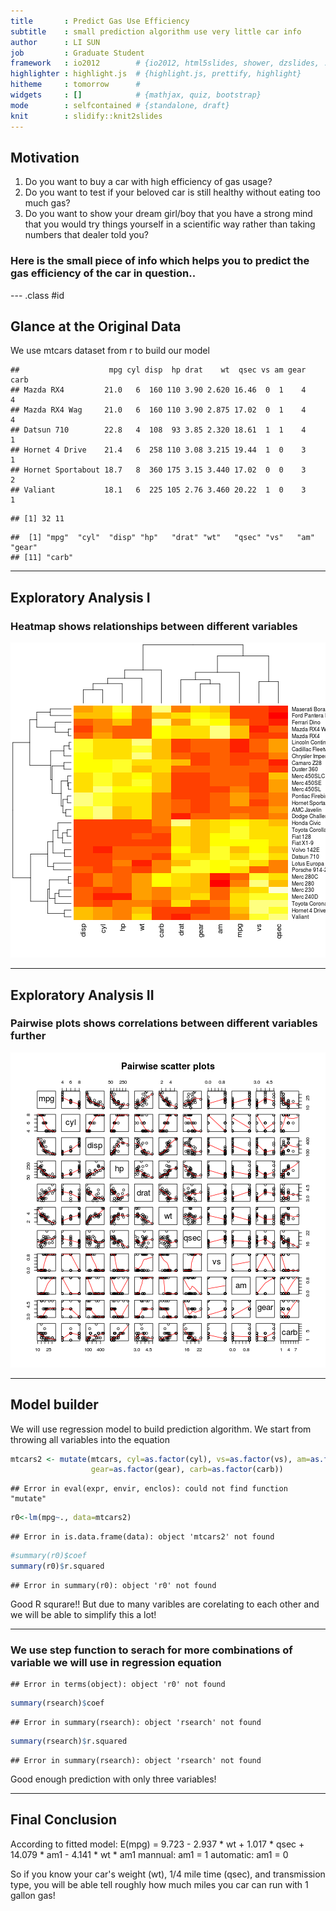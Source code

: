 ```yaml
---
title       : Predict Gas Use Efficiency
subtitle    : small prediction algorithm use very little car info
author      : LI SUN
job         : Graduate Student
framework   : io2012        # {io2012, html5slides, shower, dzslides, ...}
highlighter : highlight.js  # {highlight.js, prettify, highlight}
hitheme     : tomorrow      # 
widgets     : []            # {mathjax, quiz, bootstrap}
mode        : selfcontained # {standalone, draft}
knit        : slidify::knit2slides
---
```


## Motivation

1. Do you want to buy a car with high efficiency of gas usage?
2. Do you want to test if your beloved car is still healthy without eating too much gas?
3. Do you want to show your dream girl/boy that you have a strong mind that you would try things yourself in a scientific way rather than taking numbers that dealer told you?

### Here is the small piece of info which helps you to predict the gas efficiency of the car in question..

--- .class #id 

## Glance at the Original Data
We use mtcars dataset from r to build our model

```
##                    mpg cyl disp  hp drat    wt  qsec vs am gear carb
## Mazda RX4         21.0   6  160 110 3.90 2.620 16.46  0  1    4    4
## Mazda RX4 Wag     21.0   6  160 110 3.90 2.875 17.02  0  1    4    4
## Datsun 710        22.8   4  108  93 3.85 2.320 18.61  1  1    4    1
## Hornet 4 Drive    21.4   6  258 110 3.08 3.215 19.44  1  0    3    1
## Hornet Sportabout 18.7   8  360 175 3.15 3.440 17.02  0  0    3    2
## Valiant           18.1   6  225 105 2.76 3.460 20.22  1  0    3    1
```

```
## [1] 32 11
```

```
##  [1] "mpg"  "cyl"  "disp" "hp"   "drat" "wt"   "qsec" "vs"   "am"   "gear"
## [11] "carb"
```

---

## Exploratory Analysis I
### Heatmap shows relationships between different variables
![plot of chunk unnamed-chunk-2](assets/fig/unnamed-chunk-2-1.png) 

---

## Exploratory Analysis II
### Pairwise plots shows correlations between different variables further
![plot of chunk unnamed-chunk-3](assets/fig/unnamed-chunk-3-1.png) 

---

## Model builder
We will use regression model to build prediction algorithm. We start from throwing all variables into the equation

```r
mtcars2 <- mutate(mtcars, cyl=as.factor(cyl), vs=as.factor(vs), am=as.factor(am),
                  gear=as.factor(gear), carb=as.factor(carb))
```

```
## Error in eval(expr, envir, enclos): could not find function "mutate"
```

```r
r0<-lm(mpg~., data=mtcars2)
```

```
## Error in is.data.frame(data): object 'mtcars2' not found
```

```r
#summary(r0)$coef
summary(r0)$r.squared
```

```
## Error in summary(r0): object 'r0' not found
```
Good R squrare!! But due to many varibles are corelating to each other and we will be able to simplify this a lot!

---

### We use step function to serach for more combinations of variable we will use in regression equation

```
## Error in terms(object): object 'r0' not found
```

```r
summary(rsearch)$coef
```

```
## Error in summary(rsearch): object 'rsearch' not found
```

```r
summary(rsearch)$r.squared
```

```
## Error in summary(rsearch): object 'rsearch' not found
```
Good enough prediction with only three variables!

---

## Final Conclusion
According to fitted model:
E(mpg) = 9.723 - 2.937 * wt + 1.017 * qsec + 14.079 * am1 - 4.141 * wt * am1
mannual: am1 = 1
automatic: am1 = 0

So if you know your car's weight (wt), 1/4 mile time (qsec), and transmission type, you will be able tell roughly how much miles you car can run with 1 gallon gas!
